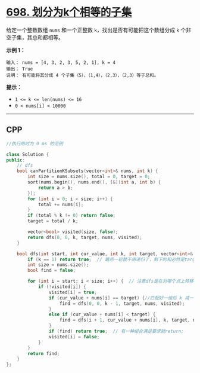 # [698. 划分为k个相等的子集](https://leetcode-cn.com/problems/partition-to-k-equal-sum-subsets/)

给定一个整数数组 `nums` 和一个正整数 `k`，找出是否有可能把这个数组分成 `k` 个非空子集，其总和都相等。

**示例 1：**

```
输入： nums = [4, 3, 2, 3, 5, 2, 1], k = 4
输出： True
说明： 有可能将其分成 4 个子集（5），（1,4），（2,3），（2,3）等于总和。
```

 

**提示：**

- `1 <= k <= len(nums) <= 16`
- `0 < nums[i] < 10000`

***

## CPP

```cpp
//执行用时为 0 ms 的范例

class Solution {
public:
    // dfs
    bool canPartitionKSubsets(vector<int>& nums, int k) {
        int size = nums.size(), total = 0, target = 0;
        sort(nums.begin(), nums.end(), [&](int a, int b) {
            return a > b;
        });
        for (int i = 0; i < size; i++) {
            total += nums[i];
        }
        if (total % k != 0) return false;
        target = total / k;

        vector<bool> visited(size, false);
        return dfs(0, 0, k, target, nums, visited);
    }

    bool dfs(int start, int cur_value, int k, int target, vector<int>& nums, vector<bool>& visited) {
        if (k == 1) return true;  // 最后一轮就不用递归了，剩下的和必然是target
        int size = nums.size();
        bool find = false;

        for (int i = start; i < size; i++) {  // 注意dfs是在对哪个点上转移
            if (!visited[i]) {
                visited[i] = true;
                if (cur_value + nums[i] == target) {//匹配好一组后 k 减一
                    find = dfs(0, 0, k - 1, target, nums, visited);
                }
                else if (cur_value + nums[i] < target) {
                    find = dfs(i + 1, cur_value + nums[i], k, target, nums, visited);  // 剪枝
                }
                if (find) return true;  // 有一种组合满足要求就return;
                visited[i] = false;
            }
        }
        return find;
    }
};

```

